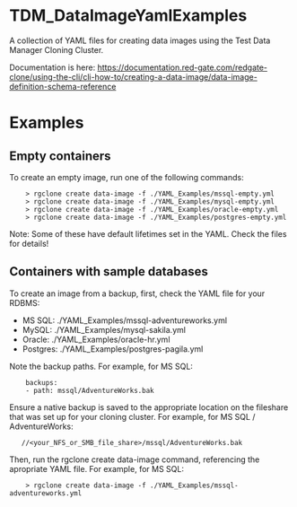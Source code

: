 # TDM_DataImageYamlExamples
A collection of YAML files for creating data images using the Test Data Manager Cloning Cluster.

Documentation is here:
https://documentation.red-gate.com/redgate-clone/using-the-cli/cli-how-to/creating-a-data-image/data-image-definition-schema-reference

# Examples

## Empty containers
To create an empty image, run one of the following commands:

```
    > rgclone create data-image -f ./YAML_Examples/mssql-empty.yml
    > rgclone create data-image -f ./YAML_Examples/mysql-empty.yml
    > rgclone create data-image -f ./YAML_Examples/oracle-empty.yml
    > rgclone create data-image -f ./YAML_Examples/postgres-empty.yml
```

Note: Some of these have default lifetimes set in the YAML. Check the files for details!

## Containers with sample databases
To create an image from a backup, first, check the YAML file for your RDBMS:
- MS SQL:   ./YAML_Examples/mssql-adventureworks.yml
- MySQL:    ./YAML_Examples/mysql-sakila.yml
- Oracle:   ./YAML_Examples/oracle-hr.yml
- Postgres: ./YAML_Examples/postgres-pagila.yml

Note the backup paths. For example, for MS SQL:

```
    backups:
    - path: mssql/AdventureWorks.bak

``` 

Ensure a native backup is saved to the appropriate location on the fileshare that was set up for your cloning cluster. For example, for MS SQL / AdventureWorks:

```
   //<your_NFS_or_SMB_file_share>/mssql/AdventureWorks.bak
```

Then, run the rgclone create data-image command, referencing the apropriate YAML file. For example, for MS SQL:
 
```
    > rgclone create data-image -f ./YAML_Examples/mssql-adventureworks.yml
```